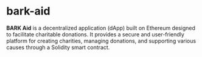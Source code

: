 # bark-aid
**BARK Aid** is a decentralized application (dApp) built on Ethereum designed to facilitate charitable donations. It provides a secure and user-friendly platform for creating charities, managing donations, and supporting various causes through a Solidity smart contract.
